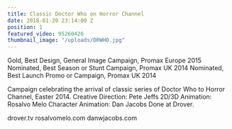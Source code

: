 ```yaml
---
title: Classic Doctor Who on Horror Channel
date: 2018-01-20 23:14:00 Z
position: 1
featured_video: 95260426
thumbnail_image: "/uploads/DRWHO.jpg"
---
```


Gold, Best Design, General Image Campaign, Promax Europe 2015
Nominated, Best Season or Stunt Campaign, Promax UK 2014
Nominated, Best Launch Promo or Campaign, Promax UK 2014



Campaign celebrating the arrival of classic series of Doctor Who to Horror Channel, Easter 2014.
Creative Direction: Pete Jeffs
2D/3D Animation: Rosalvo Melo
Character Animation: Dan Jacobs
Done at Drover.


drover.tv
rosalvomelo.com
danwjacobs.com